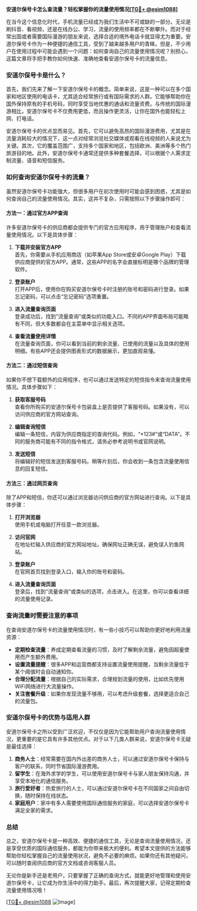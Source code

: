 **安道尔保号卡怎么查流量？轻松掌握你的流量使用情况[[TG💪+ @esim1088](https://t.me/s/esim1088)]**

在当今这个信息化时代，手机流量已经成为我们生活中不可或缺的一部分。无论是刷抖音、看视频，还是在线办公、学习，流量的使用频率都在不断攀升。而对于经常出国或者需要国际漫游的朋友来说，选择合适的境外电话卡就显得尤为重要。安道尔保号卡作为一种便捷的通信工具，受到了越来越多用户的青睐。但是，不少用户在使用过程中可能会遇到一个问题：如何查询自己的流量使用情况呢？别担心，这篇文章将手把手教你如何快速、准确地查看安道尔保号卡的流量信息。

### 安道尔保号卡是什么？

首先，我们先来了解一下安道尔保号卡的概念。简单来说，这是一种可以在多个国家和地区使用的电话卡，尤其适合经常旅行或有国际需求的人群。它能够帮助你在国外保持原有的手机号码，同时享受当地优惠的通话和流量资费。与传统的国际漫游相比，安道尔保号卡不仅费用更低，而且操作更灵活，让你在国外也能轻松上网、打电话。

安道尔保号卡的优点显而易见。首先，它可以避免高昂的国际漫游费用，尤其是在流量消耗较大的情况下，这一点对经常浏览社交媒体或观看在线视频的人来说尤为关键。其次，它的覆盖范围广，支持多个国家和地区，包括欧洲、美洲等多个热门旅游目的地。此外，安道尔保号卡通常还提供多种套餐选择，可以根据个人需求定制流量、语音和短信服务。

### 如何查询安道尔保号卡的流量？

虽然安道尔保号卡功能强大，但很多用户在初次使用时可能会感到困惑，尤其是如何查询自己的流量使用情况。其实，这并不复杂，只需按照以下步骤操作即可：

#### 方法一：通过官方APP查询

许多安道尔保号卡的供应商都会提供专门的官方应用程序，用于管理账户和查看流量使用情况。以下是具体步骤：

1. **下载并安装官方APP**  
   首先，你需要从手机应用商店（如苹果App Store或安卓Google Play）下载供应商提供的官方APP。通常，这些APP的名字会直接标明是哪个品牌的管理软件。

2. **登录账户**  
   打开APP后，使用你在购买安道尔保号卡时注册的账号和密码进行登录。如果忘记密码，可以点击“忘记密码”选项重置。

3. **进入流量查询页面**  
   登录成功后，找到“流量查询”或类似的功能入口。不同的APP界面布局可能略有不同，但大多数都会在主菜单中显示相关选项。

4. **查看流量使用详情**  
   在流量查询页面，你可以看到当前的剩余流量、已使用的流量以及具体的使用明细。有些APP还会提供图表形式的数据展示，更加直观易懂。

#### 方法二：通过短信查询

如果你不想下载额外的应用程序，也可以通过发送特定的短信指令来查询流量使用情况。具体步骤如下：

1. **获取客服号码**  
   查看你所购买的安道尔保号卡包装盒上是否提供了客服号码。如果没有，可以访问供应商的官方网站查询。

2. **编辑查询短信**  
   编辑一条短信，内容为供应商指定的查询代码。例如，“*123#”或“DATA”。不同的服务商可能有不同的指令格式，请务必参考说明书或官网说明。

3. **发送短信**  
   将编辑好的短信发送到客服号码。稍等片刻后，你会收到一条包含流量使用信息的回复短信。

#### 方法三：通过网页查询

除了APP和短信，你还可以通过浏览器访问供应商的官方网站进行查询。以下是具体步骤：

1. **打开浏览器**  
   使用手机或电脑打开任意一款浏览器。

2. **访问官网**  
   在地址栏输入供应商的官方网站地址。确保网址正确无误，避免误入钓鱼网站。

3. **登录账户**  
   在官网首页找到登录入口，输入你的账号和密码。

4. **进入流量查询页面**  
   登录后，找到“流量查询”或类似的选项，点击进入。在这里，你可以查看详细的流量使用记录。

### 查询流量时需要注意的事项

在查询安道尔保号卡的流量使用情况时，有一些小技巧可以帮助你更好地利用流量资源：

- **定期检查流量**：养成定期查看流量的习惯，及时了解剩余流量，避免因超量使用而产生额外费用。
- **设置流量提醒**：很多APP和运营商都支持设置流量使用提醒，当剩余流量低于某个阈值时会自动通知你。
- **合理分配流量**：根据自己的实际需求，合理规划流量的使用，比如优先使用WiFi网络进行大流量操作。
- **关注套餐升级**：如果你发现流量不够用，可以考虑升级套餐，选择更适合自己的流量包。

### 安道尔保号卡的优势与适用人群

安道尔保号卡之所以受到广泛欢迎，不仅仅是因为它能帮助用户查询流量使用情况，更重要的是它具有许多其他优点。对于以下几类人群来说，安道尔保号卡无疑是最佳选择：

1. **商务人士**：经常需要在国内外出差的商务人士，可以通过安道尔保号卡保持与客户的联系，同时节省国际漫游费用。
2. **留学生**：在海外求学的学生，可以使用安道尔保号卡与家人朋友保持沟通，并享受本地化的通信服务。
3. **旅行爱好者**：热爱旅行的人士，可以通过安道尔保号卡在不同国家之间自由切换，随时保持在线状态。
4. **家庭用户**：家中有多人需要使用国际通信服务的家庭，可以选择安道尔保号卡满足全家的需求。

### 总结

总之，安道尔保号卡是一种高效、便捷的通信工具，无论是查询流量使用情况，还是享受优质的国际通信服务，都能为你带来极大的便利。希望本文提供的方法能够帮助你轻松掌握自己的流量使用状况，避免不必要的麻烦。如果你还有其他疑问，可以随时查阅供应商的官方文档或咨询客服人员。

无论你是新手还是老用户，只要掌握了正确的查询方式，就能更好地管理和使用安道尔保号卡，让它成为你生活中的得力助手。最后，再次提醒大家，记得定期检查流量使用情况哦！

[[TG💪+ @esim1088](https://t.me/s/esim1088) ![Image](https://i.postimg.cc/4NQfJmqS/Snipaste-2025-05-13-00-14-12.png)]